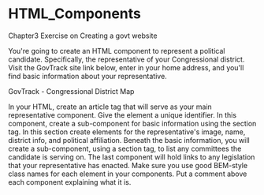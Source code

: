 # HTML_Components
Chapter3 Exercise on Creating a govt website

You're going to create an HTML component to represent a political candidate. Specifically, the representative of your Congressional district. Visit the GovTrack site link below, enter in your home address, and you'll find basic information about your representative.

GovTrack - Congressional District Map

In your HTML, create an article tag that will serve as your main representative component. Give the element a unique identifier.
In this component, create a sub-component for basic information using the section tag. In this section create elements for the representative's image, name, district info, and political affiliation.
Beneath the basic information, you will create a sub-component, using a section tag, to list any committees the candidate is serving on.
The last component will hold links to any legislation that your representative has enacted.
Make sure you use good BEM-style class names for each element in your components. Put a comment above each component explaining what it is.
